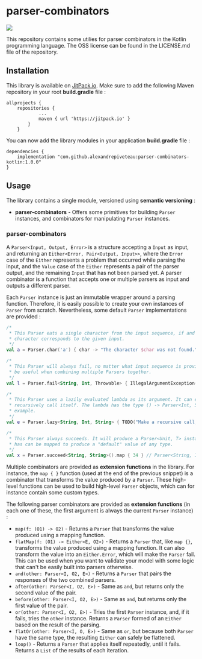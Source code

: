 # parser-combinators

[![](https://jitpack.io/v/alexandrepiveteau/parser-combinators-kotlin.svg)](https://jitpack.io/#alexandrepiveteau/parser-combinators-kotlin)

This repository contains some utilies for parser combinators in the Kotlin programming language.
The OSS license can be found in the LICENSE.md file of the repository.

## Installation
This library is available on [JitPack.io](https://jitpack.io/#alexandrepiveteau/parser-combinators-kotlin). Make
sure to add the following Maven repository in your root **build.gradle** file :

```
allprojects {
	repositories {
			...
			maven { url 'https://jitpack.io' }
		}
	}
```

You can now add the library modules in your application **build.gradle** file :

```
dependencies {
	implementation "com.github.alexandrepiveteau:parser-combinators-kotlin:1.0.0"
}
```

## Usage
The library contains a single module, versioned using **semantic versioning** :

- **parser-combinators** - Offers some primitives for building `Parser` instances, and combinators for manipulating `Parser` instances.

### parser-combinators

A `Parser<Input, Output, Error>` is a structure accepting a `Input` as input, and returning an `Either<Error, Pair<Output, Input>>`, where the `Error` case of the `Either` represents a problem that occurred while parsing the input, and the `Value` case of the `Either` represents a pair of the parser output, and the remaining `Input` that has not been parsed yet. A parser combinator is a function that accepts one or multiple parsers as input and outputs a different parser.

Each `Parser` instance is just an immutable wrapper around a parsing function. Therefore, it is easily possible to create your own instances of `Parser` from scratch. Nevertheless, some default `Parser` implementations are provided :

```kotlin
/*
 * This Parser eats a single character from the input sequence, if and only if this
 * character corresponds to the given input.
 */
val a = Parser.char('a') { char -> "The character $char was not found." }

/*
 * This Parser will always fail, no matter what input sequence is provided to it. This can
 * be useful when combining multiple Parsers together.
 */
val l = Parser.fail<String, Int, Throwable> { IllegalArgumentException("This parser always fail.") }

/*
 * This Parser uses a lazily evaluated lambda as its argument. It can easily be used to
 * recursively call itself. The lambda has the type () -> Parser<Int, String> in this
 * example.
 */
val e = Parser.lazy<String, Int, String> { TODO("Make a recursive call, lazily evaluated.") }

/*
 * This Parser always succeeds. It will produce a Parser<Unit, T> instance, and therefore
 * has can be mapped to produce a "default" value of any type. 
 */
val x = Parser.succeed<String, String>().map { 34 } // Parser<String, Int, String>
```

Multiple combinators are provided as **extension functions** in the library. For instance, the `map { }` function (used at the end of the previous snippet) is a combinator that transforms the value produced by a `Parser`. These high-level functions can be used to build high-level `Parser` objects, which can for instance contain some custom types.

The following parser combinators are provided as **extension functions** (in each one of these, the first argument is always the current `Parser` instance) :

- `map(f: (O1) -> O2)` - Returns a `Parser` that transforms the value produced using a mapping function.
- `flatMap(f: (O1) -> Either<E, O2>)` - Returns a `Parser` that, like `map {}`, transforms the value produced using a mapping function. It can also transform the value into an `Either.Error`, which will make the `Parser` fail. This can be used when you want to validate your model with some logic that can't be easily built into parsers otherwise.
- `and(other: Parser<I, O2, E>)` - Returns a `Parser` that pairs the responses of the two combined parsers.
- `after(other: Parser<I, O2, E>)` - Same as `and`, but returns only the second value of the pair.
- `before(other: Parser<I, O2, E>)` - Same as `and`, but returns only the first value of the pair.
- `or(other: Parser<I, O2, E>)` - Tries the first `Parser` instance, and, if it fails, tries the `other` instance. Returns a `Parser` formed of an `Either` based on the result of the parsing.
- `flatOr(other: Parser<I, O, E>)` - Same as `or`, but because both `Parser` have the same type, the resulting `Either` can safely be flattened.
- `loop()` - Returns a `Parser` that applies itself repeatedly, until it fails. Returns a `List` of the results of each iteration.
